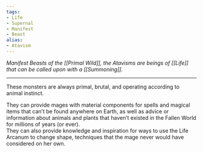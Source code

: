 ```yaml
---
tags:
- Life
- Supernal
- Manifest
- Beast
alias:
- Atavism
---
```


_Manifest Beasts of the [[Primal Wild]], the Atavisms are beings of [[Life]] that can be called upon with a [[Summoning]]._

---

These monsters are always primal, brutal, and operating according to animal instinct. 

They can provide mages with material components for spells and magical items that can’t be found anywhere on Earth, as well as advice or information about animals and plants that haven’t existed in the Fallen World for millions of years (or ever). \
They can also provide knowledge and inspiration for ways to use the Life Arcanum to change shape, techniques that the mage never would have considered on her own.